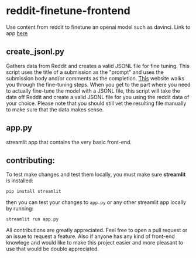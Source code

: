 # reddit-finetune-frontend
Use content from reddit to finetune an openai model such as davinci.  Link to app [here](https://reddit-finetune.streamlit.app/)
## create_jsonl.py
Gathers data from Reddit and creates a valid JSONL file for fine tuning.  This script uses the title of a submission as the "prompt" and uses the submission body and/or comments as the completion.  [This](https://platform.openai.com/docs/guides/fine-tuning/) website walks you through the fine-tuning steps.  When you get to the part where you need to actually fine-tune the model with a JSONL file, this script will take the data off Reddit and create a valid JSONL file for you using the reddit data of your choice.  Please note that you should still vet the resulting file manually to make sure that the data makes sense.
## app.py
streamlit app that contains the very basic front-end.
## contributing:
To test make changes and test them locally, you must make sure **streamlit** is installed:
```
pip install streamlit
```
then you can test your changes to `app.py` or any other streamlit app locally by running:  
```
streamlit run app.py
```
All contributions are greatly appreciated.  Feel free to open a pull request or an issue to request a feature.  Also if anyone has any kind of front-end knowlege and would like to make this project easier and more pleasant to use that would be double appreciated.
